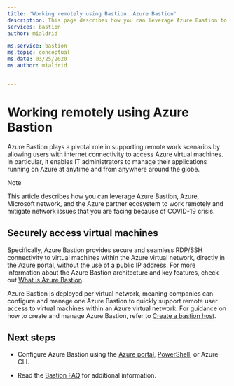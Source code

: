 ```yaml
---
title: 'Working remotely using Bastion: Azure Bastion'
description: This page describes how you can leverage Azure Bastion to enable working remotely due to the COVID-19 pandemic.
services: bastion
author: mialdrid

ms.service: bastion
ms.topic: conceptual
ms.date: 03/25/2020
ms.author: mialdrid


---
```


# Working remotely using Azure Bastion

Azure Bastion plays a pivotal role in supporting remote work scenarios by allowing users with internet connectivity to access Azure virtual machines. In particular, it enables IT administrators to manage their applications running on Azure at anytime and from anywhere around the globe.

>[!NOTE]
>This article describes how you can leverage Azure Bastion, Azure, Microsoft network, and the Azure partner ecosystem to work remotely and  mitigate network issues that you are facing because of COVID-19 crisis.
>

## Securely access virtual machines

Specifically, Azure Bastion provides secure and seamless RDP/SSH connectivity to virtual machines within the Azure virtual network, directly in the Azure portal, without the use of a public IP address. For more information about the Azure Bastion architecture and key features, check out [What is Azure Bastion](bastion-overview.md).

Azure Bastion is deployed per virtual network, meaning companies can configure and manage one Azure Bastion to quickly support remote user access to virtual machines within an Azure virtual network. For guidance on how to create and manage Azure Bastion, refer to [Create a bastion host](./tutorial-create-host-portal.md).

## Next steps

* Configure Azure Bastion using the [Azure portal](./tutorial-create-host-portal.md), [PowerShell](bastion-create-host-powershell.md), or Azure CLI.

* Read the [Bastion FAQ](bastion-faq.md) for additional information.